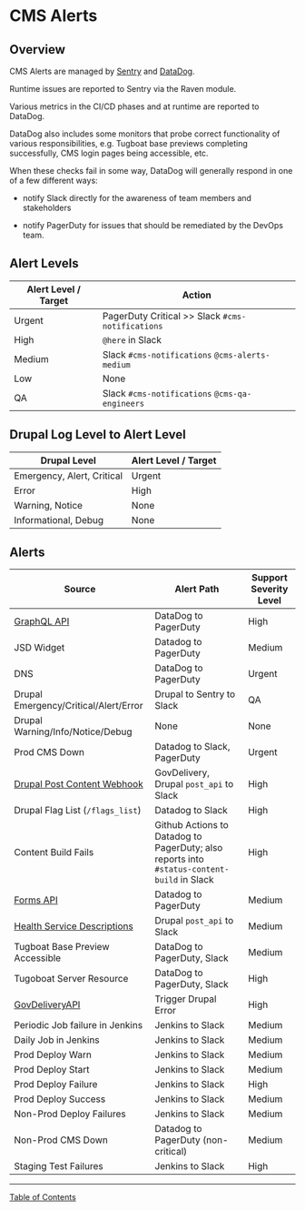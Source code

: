 # CMS Alerts

## Overview

CMS Alerts are managed by [Sentry](https://sentry.vfs.va.gov/) and [DataDog](https://vagov.ddog-gov.com/).

Runtime issues are reported to Sentry via the Raven module.

Various metrics in the CI/CD phases and at runtime are reported to DataDog.

DataDog also includes some monitors that probe correct functionality of various
responsibilities, e.g. Tugboat base previews completing successfully, CMS login
pages being accessible, etc.

When these checks fail in some way, DataDog will generally respond in one of a
few different ways:

- notify Slack directly for the awareness of team members and stakeholders

- notify PagerDuty for issues that should be remediated by the DevOps team.

## Alert Levels

| Alert Level / Target  | Action                                            |
|-----------------------|---------------------------------------------------|
| Urgent                | PagerDuty Critical >> Slack `#cms-notifications`  |
| High                  | `@here` in Slack                                  |
| Medium                | Slack `#cms-notifications` `@cms-alerts-medium`   |
| Low                   | None                                              |
| QA                    | Slack `#cms-notifications` `@cms-qa-engineers`    |

## Drupal Log Level to Alert Level

| Drupal Level               | Alert Level / Target  |
|----------------------------|-----------------------|
| Emergency, Alert, Critical | Urgent                |
| Error                      | High                  |
| Warning, Notice            | None                  |
| Informational, Debug       | None                  |

## Alerts

| Source | Alert Path | Support Severity Level |
|--------|------------|------------------------|
| [GraphQL API](https://github.com/department-of-veterans-affairs/va.gov-cms/blob/master/READMES/downstream_dependencies.md) | DataDog to PagerDuty | High |
| JSD Widget | Datadog to PagerDuty | Medium |
| DNS | DataDog to PagerDuty | Urgent |
| Drupal Emergency/Critical/Alert/Error | Drupal to Sentry to Slack | QA |
| Drupal Warning/Info/Notice/Debug | None | None |
| Prod CMS Down | Datadog to Slack, PagerDuty | Urgent |
| [Drupal Post Content Webhook](https://github.com/department-of-veterans-affairs/va.gov-cms/blob/master/READMES/downstream_dependencies.md) | GovDelivery, Drupal `post_api` to Slack | High |
| Drupal Flag List (`/flags_list`) | Datadog to Slack | High |
| Content Build Fails | Github Actions to Datadog to PagerDuty; also reports into `#status-content-build` in Slack | High |
| [Forms API](https://github.com/department-of-veterans-affairs/va.gov-cms/blob/master/READMES/downstream_dependencies.md) | Datadog to PagerDuty | Medium |
| [Health Service Descriptions](https://github.com/department-of-veterans-affairs/va.gov-cms/blob/master/READMES/downstream_dependencies.md) | Drupal `post_api` to Slack | Medium |
| Tugboat Base Preview Accessible | DataDog to PagerDuty, Slack | Medium |
| Tugoboat Server Resource | DataDog to PagerDuty, Slack | High                   |
| [GovDeliveryAPI](https://github.com/department-of-veterans-affairs/va.gov-cms/blob/master/READMES/upstream-dependencies.md) | Trigger Drupal Error | High |
| Periodic Job failure in Jenkins | Jenkins to Slack | Medium |
| Daily Job in Jenkins | Jenkins to Slack | Medium |
| Prod Deploy Warn | Jenkins to Slack | Medium |
| Prod Deploy Start | Jenkins to Slack | Medium |
| Prod Deploy Failure | Jenkins to Slack | High |
| Prod Deploy Success | Jenkins to Slack | Medium |
| Non-Prod Deploy Failures | Jenkins to Slack | Medium |
| Non-Prod CMS Down | Datadog to PagerDuty (non-critical) | Medium |
| Staging Test Failures | Jenkins to Slack | High |

----

[Table of Contents](../README.md)
